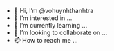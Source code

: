 - 👋 Hi, I’m @vohuynhthanhtra
- 👀 I’m interested in ...
- 🌱 I’m currently learning ...
- 💞️ I’m looking to collaborate on ...
- 📫 How to reach me ...

<!---
vohuynhthanhtra/vohuynhthanhtra is a ✨ special ✨ repository because its `README.md` (this file) appears on your GitHub profile.
You can click the Preview link to take a look at your changes.
--->
